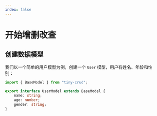 ```yaml
---
index: false
---
```

# 开始增删改查

## 创建数据模型

我们以一个简单的用户模型为例，创建一个 `User` 模型，用户有姓名、年龄和性别：

```ts
import { BaseModel } from "tiny-crud";

export interface UserModel extends BaseModel {
    name: string;
    age: number;
    gender: string;
}
```

